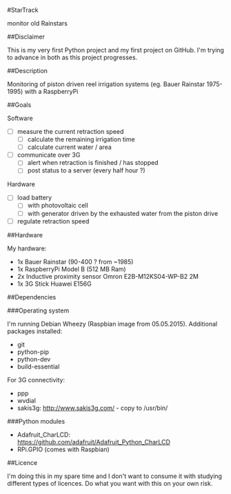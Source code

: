 #StarTrack

monitor old Rainstars

##Disclaimer

This is my very first Python project and my first project on GitHub.
I'm trying to advance in both as this project progresses.

##Description

Monitoring of piston driven reel irrigation systems (eg. Bauer Rainstar 1975-1995) with a RaspberryPi

##Goals

Software

- [ ] measure the current retraction speed
  - [ ] calculate the remaining irrigation time
  - [ ] calculate current water / area
- [ ] communicate over 3G
  - [ ] alert when retraction is finished / has stopped
  - [ ] post status to a server (every half hour ?)

Hardware

- [ ] load battery
  - [ ] with photovoltaic cell
  - [ ] with generator driven by the exhausted water from the piston drive
- [ ] regulate retraction speed

##Hardware

My hardware:

- 1x Bauer Rainstar (90-400 ? from ~1985)
- 1x RaspberryPi Model B (512 MB Ram)
- 2x Inductive proximity sensor Omron E2B-M12KS04-WP-B2 2M
- 1x 3G Stick Huawei E156G

##Dependencies

###Operating system

I'm running Debian Wheezy (Raspbian image from 05.05.2015). Additional packages installed:

- git
- python-pip
- python-dev
- build-essential

For 3G connectivity:

- ppp
- wvdial
- sakis3g: http://www.sakis3g.com/ - copy to /usr/bin/

###Python modules

- Adafruit_CharLCD: https://github.com/adafruit/Adafruit_Python_CharLCD
- RPi.GPIO (comes with Raspbian)


##Licence

I'm doing this in my spare time and I don't want to consume it with studying different types of licences. Do what you want with this on your own risk.

